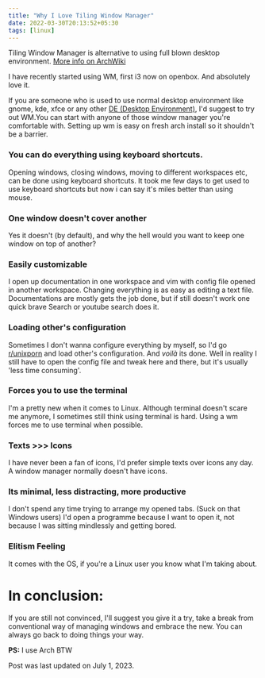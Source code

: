 ```yaml
---
title: "Why I Love Tiling Window Manager"
date: 2022-03-30T20:13:52+05:30
tags: [linux]
---
```


Tiling Window Manager is alternative to using full blown desktop environment. [More info on ArchWiki](https://wiki.archlinux.org/title/window_manager)

I have recently started using WM, first i3 now on openbox. And absolutely love it. 

If you are someone who is used to use normal desktop environment like gnome, kde, xfce or any other [DE (Desktop Environment)](https://wiki.archlinux.org/title/desktop_environment), I'd suggest to try out WM.You can start with anyone of those window manager you're comfortable with. Setting up wm is easy on fresh arch install so it shouldn't be a barrier. 


### You can do everything using keyboard shortcuts.
Opening windows, closing windows, moving to different workspaces etc, can be done using keyboard shortcuts. It took me few days to get used to use keyboard shortcuts but now i can say it's miles better than using mouse. 

### One window doesn't cover another
Yes it doesn't (by default), and why the hell would you want to keep one window on top of another?

### Easily customizable
I open up documentation in one workspace and vim with config file opened in another workspace. Changing everything is as easy as editing a text file. Documentations are mostly gets the job done, but if still doesn't work one quick brave Search or youtube search does it. 

### Loading other's configuration
Sometimes I don't wanna configure everything by myself, so I'd go [r/unixporn](https://reddit.com/r/unixporn) and load other's configuration. And  _voilà_ its done. Well in reality I still have to open the config file and tweak here and there, but it's usually 'less time consuming'. 

### Forces you to use the terminal
I'm a pretty new when it comes to Linux. Although terminal doesn't scare me anymore, I sometimes still think using terminal is hard. Using a wm forces me to use terminal when possible. 

### Texts >>> Icons
I have never been a fan of icons, I'd prefer simple texts over icons any day. A window manager normally doesn't have icons. 

### Its minimal, less distracting, more productive
I don't spend any time trying to arrange my opened tabs. (Suck on that Windows users) I'd open a programme because I want to open it, not because I was sitting mindlessly and getting bored. 

### Elitism Feeling
It comes with the OS, if you're a Linux user you know what I'm taking about.


# In conclusion: 
If you are still not convinced, I'll suggest you give it a try, take a break from conventional way of managing windows and embrace the new. You can always go back to doing things your way. 

**PS:**  I use Arch BTW

Post was last updated on July 1, 2023.

